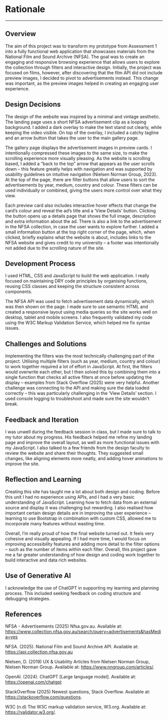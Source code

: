 # Rationale

---

## Overview
The aim of this project was to transform my prototype from Assessment 1 into a fully functional web application that showcases materials from the National Film and Sound Archive (NFSA). The goal was to create an engaging and responsive browsing experience that allows users to explore the collection through filters and interactive design. Initially, the project was focused on films, however, after discovering that the film API did not include preview images, I decided to pivot to advertisements instead. This change was important, as the preview images helped in creating an engaging user experience. 

## Design Decisions 
The design of the website was inspired by a minimal and vintage aesthetic.  The landing page uses a short NFSA advertisement clip as a looping background. I added a dark overlay to make the text stand out clearly, while keeping the video visible. On top of the overlay, I included a catchy tagline and an arrow button that takes the user to the main gallery page.  

The gallery page displays the advertisement images in preview cards. I intentionally compressed these images to the same size, to make the scrolling experience more visually pleasing. As the website is scrolling based, I added a “back to the top” arrow that appears as the user scrolls down – this feature greatly helps with navigation and was supported by usability guidelines on intuitive navigation (Nielsen Norman Group, 2023). At the top of the page, there are filter buttons that allow users to sort the advertisements by year, medium, country and colour. These filters can be used individually or combined, giving the users more control over what they view.

Each preview card also includes interactive hover effects that change the card’s colour and reveal the ad’s title and a ‘View Details’ button. Clicking the button opens up a details page that shows the full image, description and extra information about the ad. There is also a link to the advertisement in the NFSA collection, in case the user wants to explore further. I added a small information button at the top right corner of the page, which, when clicked, briefly explains what the website is about, includes links to the NFSA website and gives credit to my university – a footer was intentionally not added due to the scrolling nature of the site. 

## Development Process
I used HTML, CSS and JavaScript to build the web application.  I really focused on maintaining DRY code principles by organising functions, reusing CSS classes and keeping the structure consistent across components. 

The NFSA API was used to fetch advertisement data dynamically, which was then shown on the page. I made sure to use semantic HTML and created a responsive layout using media queries so the site works well on desktop, tablet and mobile screens. I also frequently validated my code using the W3C Markup Validation Service, which helped me fix syntax issues. 


## Challenges and Solutions
Implementing the filters was the most technically challenging part of the project. Utilising multiple filters (such as year, medium, country and colour) to work together required a lot of effort in JavaScript. At first, the filters would overwrite each other, but I then solved this by combining them into a single function that checks all active filters at once before updating the display – examples from Stack Overflow (2025) were very helpful. Another challenge was connecting to the API and making sure the data loaded correctly – this was particularly challenging in the ‘View Details’ section. I used console logging to troubleshoot and made sure the site wouldn't break. 


## Feedback and Iteration
I was unwell during the feedback session in class, but I made sure to talk to my tutor about my progress. His feedback helped me refine my landing page and improve the overall layout, as well as more functional issues with my JavaScript. I also talked to a few friends from the design faculty to review the website and share their thoughts. They suggested small changes, like aligning elements more neatly, and adding hover animations to improve the site. 


## Reflection and Learning
Creating this site has taught me a lot about both design and coding. Before this unit I had no experience using APIs, and I had a very basic understanding of JavaScript. Learning how to fetch data from an external source and display it was challenging but rewarding. I also realised how important certain design details are in improving the user experience – learning to use Bootstrap in combination with custom CSS, allowed me to incorporate many features without wasting time. 

Overall, I’m really proud of how the final website turned out. It feels very cohesive and visually appealing. If I had more time, I would focus on improving accessibility features and adding more detail to the filter options – such as the number of items within each filter.  Overall, this project gave me a far greater understanding of how design and coding work together to build interactive and data rich websites. 


## Use of Generative AI
I acknowledge the use of ChatGPT in supporting my learning and planning process. This included seeking feedback on coding structure and debugging strategies. 


## References
NFSA - Advertisements (2025) Nfsa.gov.au. Available at: https://www.collection.nfsa.gov.au/search/query=advertisements&hasMedia=yes

NFSA. (2025). National Film and Sound Archive API. Available at: https://api.collection.nfsa.gov.au

Nielsen, D. (2019) UX & Usability Articles from Nielsen Norman Group, Nielsen Norman Group. Available at: https://www.nngroup.com/articles/.

OpenAI. (2024). ChatGPT [Large language model]. Available at: https://openai.com/chatgpt

StackOverflow (2025) Newest questions, Stack Overflow. Available at: https://stackoverflow.com/questions.

W3C (n.d) The W3C markup validation service, W3.org. Available at: https://validator.w3.org/.























